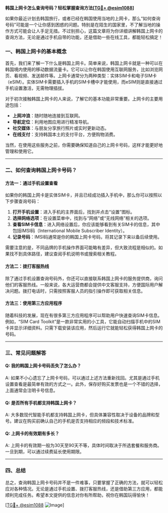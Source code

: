 **韩国上网卡怎么查询号码？轻松掌握查询方法[[TG💪+ @esim1088](https://t.me/s/esim1088)]**

如果你最近计划去韩国旅行，或者已经在韩国使用当地的上网卡，那么“如何查询号码”可能是一个让你感到困惑的问题。特别是在陌生的国家里，不了解当地的操作方式可能会让人手足无措。不过别担心，这篇文章将为你详细讲解韩国上网卡的查询方法，无论是通过手机自带的功能，还是借助一些在线工具，都能轻松搞定！

### 一、韩国上网卡的基本概念

首先，我们来了解一下什么是韩国上网卡。简单来说，韩国上网卡就是一种可以在韩国境内使用的移动数据流量卡。它可以让你在韩国使用互联网服务，比如浏览网页、看视频、发送邮件等。上网卡通常分为两种类型：实体SIM卡和电子SIM卡（eSIM）。实体SIM卡需要插入手机的SIM卡槽中才能使用，而eSIM则是直接通过手机设置激活，无需物理插拔。

对于初次接触韩国上网卡的人来说，了解它的基本功能非常重要。上网卡的主要用途包括：

- **上网冲浪**：随时随地连接到互联网。
- **导航定位**：利用地图应用进行精准导航。
- **社交媒体**：与朋友分享旅行照片或实时更新动态。
- **在线支付**：支持韩国本土的支付平台，方便购物消费。

当然，在使用这些服务之前，你需要确保知道自己的上网卡号码，这样才能更好地管理和使用它。

---

### 二、如何查询韩国上网卡号码？

#### 方法一：通过手机设置查看
如果你的韩国上网卡是实体SIM卡，并且已经成功插入手机中，那么你可以按照以下步骤查询号码：

1. **打开手机设置**：进入手机的主界面后，找到并点击“设置”图标。
2. **选择网络选项**：在设置菜单中，找到与“网络”或“无线网络”相关的选项。
3. **查看SIM卡信息**：进入网络设置后，你应该能够看到有关SIM卡的信息，其中包括IMSI码（International Mobile Subscriber Identity）。
4. **记录号码**：IMSI码通常是你的韩国上网卡号码，将其记录下来以备后续使用。

需要注意的是，不同品牌的手机操作界面可能略有差异，但大致流程是相似的。如果找不到具体路径，建议查阅手机说明书或搜索相关教程。

#### 方法二：拨打客服热线
除了通过手机设置查询号码外，你还可以直接联系韩国上网卡的服务提供商，询问他们的客服热线。一般来说，各大运营商都会提供中文客服支持，方便国际用户解决问题。拨打电话时，只需按照客服人员的指引操作即可获取相关信息。

#### 方法三：使用第三方应用程序
随着科技的发展，现在有很多第三方应用程序可以帮助用户快速查询SIM卡信息。例如，“SIM Card Toolkit”是一款非常实用的小工具，它能自动扫描手机中的SIM卡并显示详细资料。只需下载安装该应用，然后运行它就能轻松获得韩国上网卡的号码。

---

### 三、常见问题解答

#### Q: 我的韩国上网卡号码丢失了怎么办？
A: 如果不小心遗忘了上网卡号码，可以通过上述方法重新找回。尤其是通过手机设置查看是最简单有效的方式之一。此外，保存好购买发票也是一个不错的选择，上面通常会注明卡号信息。

#### Q: 是否所有手机都支持韩国上网卡？
A: 大多数现代智能手机都支持韩国上网卡，但具体兼容性取决于设备的品牌和型号。建议在购买前确认自己的手机是否支持相应的频段和技术标准。

#### Q: 上网卡的有效期有多长？
A: 上网卡的有效期一般为30天至90天不等，具体时间取决于所选套餐和服务商。一旦到期，可以通过续费延长使用期限。

---

### 四、总结

总之，查询韩国上网卡号码并不是一件难事，只要掌握了正确的方法，就可以轻松应对各种情况。无论是通过手机设置、拨打客服热线，还是借助第三方应用，都能顺利完成任务。希望本文提供的信息对你有所帮助，祝你在韩国玩得愉快！

[[TG💪+ @esim1088](https://t.me/s/esim1088) ![Image](https://i.postimg.cc/4NQfJmqS/Snipaste-2025-05-13-00-14-12.png)]